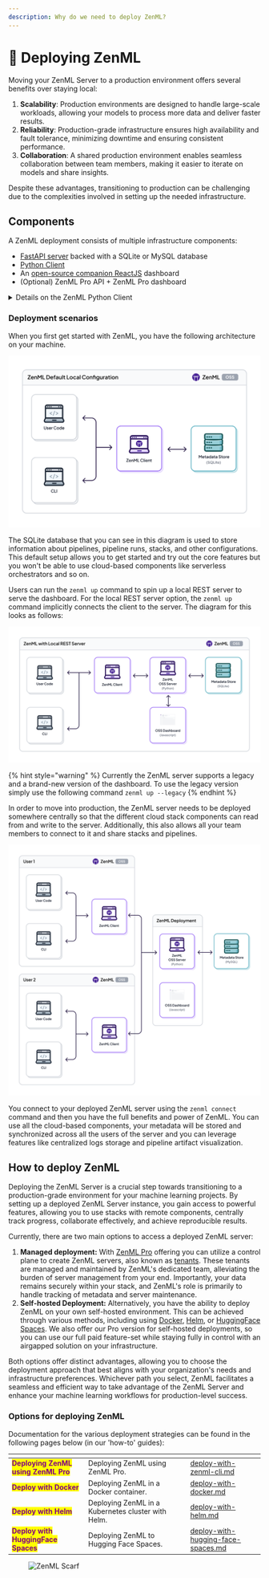 ```yaml
---
description: Why do we need to deploy ZenML?
---
```


# 🤔 Deploying ZenML

Moving your ZenML Server to a production environment offers several benefits over staying local:

1. **Scalability**: Production environments are designed to handle large-scale workloads, allowing your models to process more data and deliver faster results.
2. **Reliability**: Production-grade infrastructure ensures high availability and fault tolerance, minimizing downtime and ensuring consistent performance.
3. **Collaboration**: A shared production environment enables seamless collaboration between team members, making it easier to iterate on models and share insights.

Despite these advantages, transitioning to production can be challenging due to the complexities involved in setting up the needed infrastructure.

## Components

A ZenML deployment consists of multiple infrastructure components:

- [FastAPI server](https://github.com/zenml-io/zenml/tree/main/src/zenml/zen_server) backed with a SQLite or MySQL database
- [Python Client](https://github.com/zenml-io/zenml/tree/main/src/zenml)
- An [open-source companion ReactJS](https://github.com/zenml-io/zenml-dashboard) dashboard
- (Optional) ZenML Pro API + ZenML Pro dashboard

<details>

<summary>Details on the ZenML Python Client</summary>

The ZenML client is a Python package that you can install on your machine. It
is used to interact with the ZenML server. You can install it using the `pip`
command as outlined [here](../installation.md).

This Python package gives you [the `zenml` command-line interface](https://sdkdocs.zenml.io/latest/cli/) which
you can use to interact with the ZenML server for common tasks like managing
stacks, setting up secrets, and so on. It also gives you the general framework that let's you
[author and deploy pipelines](../../user-guide/starter-guide/README.md) and so forth.

If you want to have more fine-grained control and access to the metadata that
ZenML manages, you can use the Python SDK to access the API. This allows you to
create your own custom automations and scripts and is the most common way teams
access the metadata stored in the ZenML server. The full documentation for the
Python SDK can be found [here](https://sdkdocs.zenml.io/latest/). The full HTTP
[API documentation](../../reference/api-reference.md) can also be found by adding the 
`/doc` suffix to the URL when accessing your deployed ZenML server.

</details>

### Deployment scenarios

When you first get started with ZenML, you have the following architecture on your machine.

![ZenML default local configuration](../../.gitbook/assets/Scenario1.png)

The SQLite database that you can see in this diagram is used to store
information about pipelines, pipeline runs, stacks, and other configurations.
This default setup allows you to get started and try out the core features but
you won't be able to use cloud-based components like serverless orchestrators
and so on.

Users can run the `zenml up` command to spin up a local REST server to serve the
dashboard. For the local REST server option, the `zenml up` command implicitly
connects the client to the server. The diagram for this looks as follows:

![ZenML with a local REST Server](../../.gitbook/assets/Scenario2.png)

{% hint style="warning" %}
Currently the ZenML server supports a legacy and a brand-new version of the dashboard. To use the legacy version simply use the
following command `zenml up --legacy`
{% endhint %}

In order to move into production, the ZenML server needs to be deployed somewhere centrally so that the different cloud stack components can read from and write to the server. Additionally, this also allows all your team members to connect to it and share stacks and pipelines.

![Deployed ZenML Server](../../.gitbook/assets/Scenario3.2.png)

You connect to your deployed ZenML server using the `zenml connect` command and
then you have the full benefits and power of ZenML. You can use all the
cloud-based components, your metadata will be stored and synchronized across all
the users of the server and you can leverage features like centralized logs
storage and pipeline artifact visualization.

## How to deploy ZenML

Deploying the ZenML Server is a crucial step towards transitioning to a production-grade environment for your machine learning projects. By setting up a deployed ZenML Server instance, you gain access to powerful features, allowing you to use stacks with remote components, centrally track progress, collaborate effectively, and achieve reproducible results.

Currently, there are two main options to access a deployed ZenML server:

1. **Managed deployment:** With [ZenML Pro](../zenml-pro/zenml-pro.md) offering you can utilize a control plane to create ZenML servers, also known as [tenants](../zenml-pro/tenants.md). These tenants are managed and maintained by ZenML's dedicated team, alleviating the burden of server management from your end. Importantly, your data remains securely within your stack, and ZenML's role is primarily to handle tracking of metadata and server maintenance.
2. **Self-hosted Deployment:** Alternatively, you have the ability to deploy ZenML on your own self-hosted environment. This can be achieved through various methods, including using [Docker](./deploy-with-docker.md), [Helm](./deploy-with-helm.md), or [HuggingFace Spaces](./deploy-using-huggingface-spaces.md). We also offer our Pro version for self-hosted deployments, so you can use our full paid feature-set while staying fully in control with an airgapped solution on your infrastructure.

Both options offer distinct advantages, allowing you to choose the deployment approach that best aligns with your organization's needs and infrastructure preferences. Whichever path you select, ZenML facilitates a seamless and efficient way to take advantage of the ZenML Server and enhance your machine learning workflows for production-level success.

### Options for deploying ZenML

Documentation for the various deployment strategies can be found in the following pages below (in our 'how-to' guides):

<table data-card-size="large" data-view="cards"><thead><tr><th></th><th></th><th data-hidden></th><th data-hidden data-type="content-ref"></th><th data-hidden data-card-target data-type="content-ref"></th></tr></thead><tbody><tr><td><mark style="color:purple;"><strong>Deploying ZenML using ZenML Pro</strong></mark></td><td>Deploying ZenML using ZenML Pro.</td><td></td><td></td><td><a href="../zenml-pro/README.md">deploy-with-zenml-cli.md</a></td></tr><tr><td><mark style="color:purple;"><strong>Deploy with Docker</strong></mark></td><td>Deploying ZenML in a Docker container.</td><td></td><td></td><td><a href="./deploy-with-docker.md">deploy-with-docker.md</a></td></tr><tr><td><mark style="color:purple;"><strong>Deploy with Helm</strong></mark></td><td>Deploying ZenML in a Kubernetes cluster with Helm.</td><td></td><td></td><td><a href="./deploy-with-helm.md">deploy-with-helm.md</a></td></tr><tr><td><mark style="color:purple;"><strong>Deploy with HuggingFace Spaces</strong></mark></td><td>Deploying ZenML to Hugging Face Spaces.</td><td></td><td></td><td><a href="./deploy-using-huggingface-spaces.md">deploy-with-hugging-face-spaces.md</a></td></tr></tbody></table>

<figure><img src="https://static.scarf.sh/a.png?x-pxid=f0b4f458-0a54-4fcd-aa95-d5ee424815bc" alt="ZenML Scarf"><figcaption></figcaption></figure>
